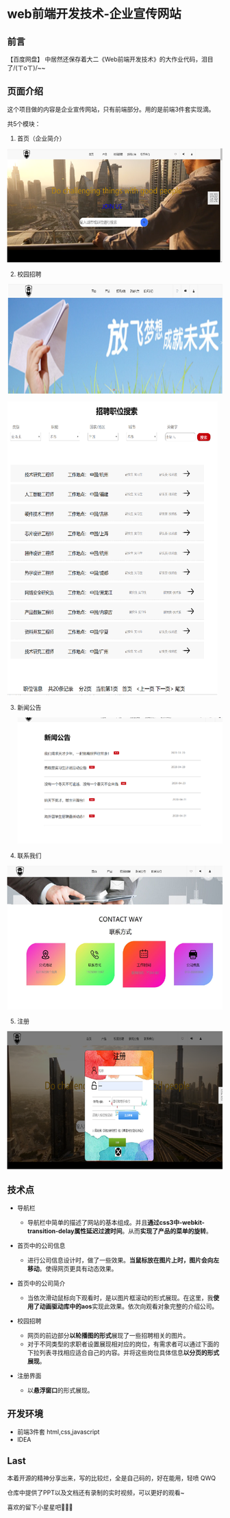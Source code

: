 # web前端开发技术-企业宣传网站

## 前言

【百度网盘】 中居然还保存着大二《Web前端开发技术》的大作业代码，泪目了/(ㄒoㄒ)/~~

## 页面介绍

这个项目做的内容是企业宣传网站，只有前端部分。用的是前端3件套实现滴。

共5个模块：

1. 首页（企业简介）

![image-20230206163242257](ReadMe.assets/image-20230206163242257.png)

2. 校园招聘

![image-20230206163259482](ReadMe.assets/image-20230206163259482.png)



![image-20230206163354354](ReadMe.assets/image-20230206163354354.png)

3. 新闻公告

   ![image-20230206163432816](ReadMe.assets/image-20230206163432816.png)

4. 联系我们

![image-20230206163339815](ReadMe.assets/image-20230206163339815.png)

5. 注册

![image-20230206163459611](ReadMe.assets/image-20230206163459611.png)

## 技术点

- 导航栏
  - 导航栏中简单的描述了网站的基本组成。并且**通过css3中-webkit-transition-delay属性延迟过渡时间**。从而**实现了产品的菜单的旋转**。
- 首页中的公司信息
  - 进行公司信息设计时，做了一些效果。**当鼠标放在图片上时，图片会向左移动**。使得网页更具有动态效果。
- 首页中的公司简介
  - 当依次滑动鼠标向下观看时，是以图片框滚动的形式展现。在这里，我**使用了动画驱动库中的aos**实现此效果。依次向观看对象完整的介绍公司。
- 校园招聘
  - 网页的前边部分**以轮播图的形式**展现了一些招聘相关的图片。
  - 对于不同类型的求职者设置展现相对应的岗位，有需求者可以通过下面的下拉列表寻找相应适合自己的内容。并将这些岗位具体信息**以分页的形式展现**。

- 注册界面
  - 以**悬浮窗口**的形式展现。

## 开发环境

- 前端3件套 html,css,javascript
- IDEA

## Last

本着开源的精神分享出来，写的比较烂，全是自己码的，好在能用，轻喷 QWQ

仓库中提供了PPT以及文档还有录制的实时视频，可以更好的观看~

喜欢的留下小星星吧🤞🤞🤞





